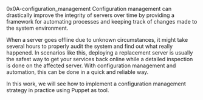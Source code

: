 0x0A-configuration_management
Configuration management can drastically improve the integrity of servers over time by providing a framework for automating processes and keeping track of changes made to the system environment.

When a server goes offline due to unknown circumstances, it might take several hours to properly audit the system and find out what really happened. In scenarios like this, deploying a replacement server is usually the safest way to get your services back online while a detailed inspection is done on the affected server. With configuration management and automation, this can be done in a quick and reliable way.

In this work, we will see how to implement a configuration management strategy in practice using Puppet as tool.
